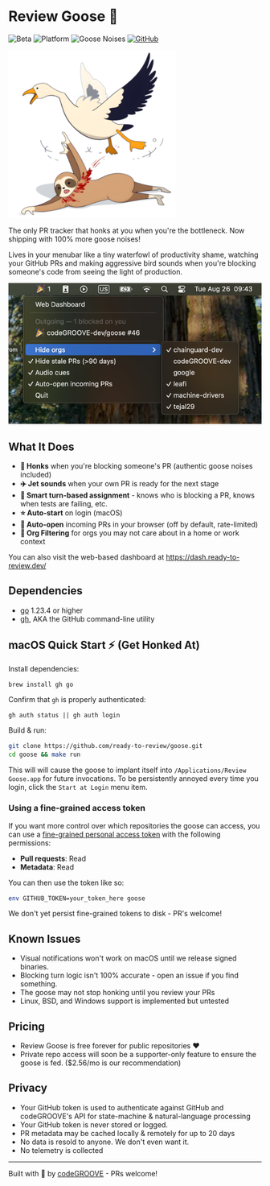 # Review Goose 🪿

![Beta](https://img.shields.io/badge/status-beta-orange)
![Platform](https://img.shields.io/badge/platform-macOS%20%7C%20Linux%20%7C%20BSD%20%7C%20Windows-blue)
![Goose Noises](https://img.shields.io/badge/goose%20noises-100%25%20more-green)
[![GitHub](https://img.shields.io/github/stars/ready-to-review/goose?style=social)](https://github.com/ready-to-review/goose)

![Review Goose Logo](media/logo-small.png)

The only PR tracker that honks at you when you're the bottleneck. Now shipping with 100% more goose noises!

Lives in your menubar like a tiny waterfowl of productivity shame, watching your GitHub PRs and making aggressive bird sounds when you're blocking someone's code from seeing the light of production.

![Review Goose Screenshot](media/screenshot.png)

## What It Does

- **🪿 Honks** when you're blocking someone's PR (authentic goose noises included)
- **✈️ Jet sounds** when your own PR is ready for the next stage
- **🧠 Smart turn-based assignment** - knows who is blocking a PR, knows when tests are failing, etc.
- **⭐ Auto-start** on login (macOS)
- **🔔 Auto-open** incoming PRs in your browser (off by default, rate-limited)
- **🎯 Org Filtering** for orgs you may not care about in a home or work context

You can also visit the web-based dashboard at https://dash.ready-to-review.dev/

## Dependencies

* [go](https://go.dev/) 1.23.4 or higher
* [gh](https://cli.github.com/), AKA the GitHub command-line utility

## macOS Quick Start ⚡ (Get Honked At)

Install dependencies:

```bash
brew install gh go
```

Confirm that `gh` is properly authenticated:

```
gh auth status || gh auth login
```

Build & run:

```bash
git clone https://github.com/ready-to-review/goose.git
cd goose && make run
```

This will will cause the goose to implant itself into `/Applications/Review Goose.app` for future invocations. To be persistently annoyed every time you login, click the `Start at Login` menu item.

### Using a fine-grained access token

If you want more control over which repositories the goose can access, you can use a [fine-grained personal access token](https://github.com/settings/personal-access-tokens/new) with the following permissions:

- **Pull requests**: Read
- **Metadata**: Read

You can then use the token like so:

```bash
env GITHUB_TOKEN=your_token_here goose
```

We don't yet persist fine-grained tokens to disk - PR's welcome!

## Known Issues

- Visual notifications won't work on macOS until we release signed binaries.
- Blocking turn logic isn't 100% accurate - open an issue if you find something.
- The goose may not stop honking until you review your PRs
- Linux, BSD, and Windows support is implemented but untested

## Pricing

- Review Goose is free forever for public repositories ❤️
- Private repo access will soon be a supporter-only feature to ensure the goose is fed. ($2.56/mo is our recommendation)

## Privacy

- Your GitHub token is used to authenticate against GitHub and codeGROOVE's API for state-machine & natural-language processing
- Your GitHub token is never stored or logged.
- PR metadata may be cached locally & remotely for up to 20 days
- No data is resold to anyone. We don't even want it.
- No telemetry is collected

---

Built with 🪿 by [codeGROOVE](https://codegroove.dev/) - PRs welcome!

